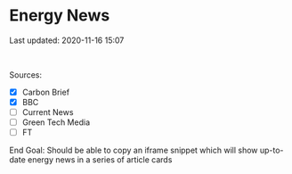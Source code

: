 # Energy News

Last updated: 2020-11-16 15:07

<br>

Sources:
- [x] Carbon Brief
- [x] BBC 
- [ ] Current News
- [ ] Green Tech Media
- [ ] FT

End Goal: Should be able to copy an iframe snippet which will show up-to-date energy news in a series of article cards